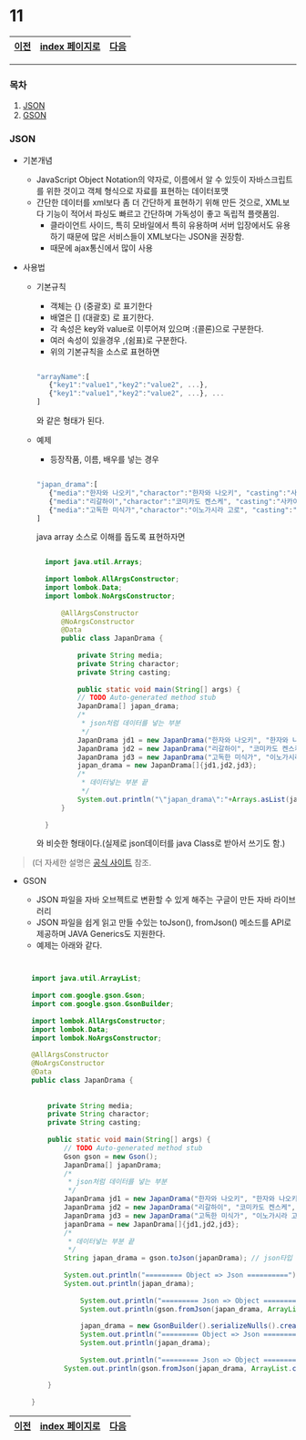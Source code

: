 # 11

[이전](./10.md)|[index 페이지로](./00index.md) |[다음](./12.md)
---|---|---
<hr>

### 목차
1. [JSON](#JSON)
1. [GSON](#GSON)


### JSON

- 기본개념

   + JavaScript Object Notation의 약자로, 이름에서 알 수 있듯이 자바스크립트를 위한 것이고 객체 형식으로 자료를 표현하는 데이터포맷
   + 간단한 데이터를 xml보다 좀 더 간단하게 표현하기 위해 만든 것으로, XML보다 기능이 적어서 파싱도 빠르고 간단하며 가독성이 좋고 독립적 플랫폼임.
     * 클라이언트 사이드, 특히 모바일에서 특히 유용하며 서버 입장에서도 유용하기 때문에 많은 서비스들이 XML보다는 JSON을 권장함.
     * 때문에 ajax통신에서 많이 사용
  
- 사용법    
   
   + 기본규칙
      
      * 객체는 {} (중괄호) 로 표기한다
      * 배열은 [] (대괄호) 로 표기한다.
      * 각 속성은 key와 value로 이루어져 있으며 :(콜론)으로 구분한다.
      * 여러 속성이 있을경우 ,(쉼표)로 구분한다.
      * 위의 기본규칙을 소스로 표현하면 
      
      ```js
      
      "arrayName":[
         {"key1":"value1","key2":"value2", ...},
         {"key1":"value1","key2":"value2", ...}, ...       
      ]
      
      ```
      와 같은 형태가 된다.
      
   + 예제
      
      + 등장작품, 이름, 배우를 넣는 경우
      
      
      ```js
      
      "japan_drama":[
         {"media":"한자와 나오키","charactor":"한자와 나오키", "casting":"사카이 마사토"},
         {"media":"리갈하이","charactor":"코미카도 켄스케", "casting":"사카이 마사토"},
         {"media":"고독한 미식가","charactor":"이노가시라 고로", "casting":"마츠시게 유타카"}
      ]
      
      ```
      
      java array 소스로 이해를 돕도록 표현하자면
      
      ```java
      
		import java.util.Arrays;
		
		import lombok.AllArgsConstructor;
		import lombok.Data;
		import lombok.NoArgsConstructor;
		
			@AllArgsConstructor
			@NoArgsConstructor
			@Data
			public class JapanDrama {
		
				private String media;
				private String charactor;
				private String casting;
				
				public static void main(String[] args) {
				// TODO Auto-generated method stub
				JapanDrama[] japan_drama;
				/*
				 * json처럼 데이터를 넣는 부분
				 */
				JapanDrama jd1 = new JapanDrama("한자와 나오키", "한자와 나오키", "사카이 마사토");
				JapanDrama jd2 = new JapanDrama("리갈하이", "코미카도 켄스케", "사카이 마사토");
				JapanDrama jd3 = new JapanDrama("고독한 미식가", "이노가시라 고로", "마츠시게 유타카");
				japan_drama = new JapanDrama[]{jd1,jd2,jd3};
				/*
				 * 데이터넣는 부분 끝
				 */
				System.out.println("\"japan_drama\":"+Arrays.asList(japan_drama));
			}
	
		}

      ```
      와 비슷한 형태이다.(실제로 json데이터를 java Class로 받아서 쓰기도 함.)
      
>(더 자세한 설명은 [공식 사이트](http://json.org/json-ko.html) 참조.

- GSON 

  + JSON 파일을 자바 오브젝트로 변환할 수 있게 해주는 구글이 만든 자바 라이브러리
  + JSON 파일을 쉽게 읽고 만들 수있는 toJson(), fromJson() 메소드를 API로 제공하며 JAVA Generics도 지원한다.
  + 예제는 아래와 같다.
  
  ```java
  
  
  	import java.util.ArrayList;
	
	import com.google.gson.Gson;
	import com.google.gson.GsonBuilder;
	
	import lombok.AllArgsConstructor;
	import lombok.Data;
	import lombok.NoArgsConstructor;
	
	@AllArgsConstructor
	@NoArgsConstructor
	@Data
	public class JapanDrama {
		
		
		private String media;
		private String charactor;
		private String casting;
		
		public static void main(String[] args) {
			// TODO Auto-generated method stub
			Gson gson = new Gson();
			JapanDrama[] japanDrama;
			/*
			 * json처럼 데이터를 넣는 부분
			 */
			JapanDrama jd1 = new JapanDrama("한자와 나오키", "한자와 나오키", "사카이 마사토");
			JapanDrama jd2 = new JapanDrama("리갈하이", "코미카도 켄스케", "사카이 마사토");
			JapanDrama jd3 = new JapanDrama("고독한 미식가", "이노가시라 고로", "마츠시게 유타카");
			japanDrama = new JapanDrama[]{jd1,jd2,jd3};
			/*
			 * 데이터넣는 부분 끝
			 */
			String japan_drama = gson.toJson(japanDrama); // json타입
			
			System.out.println("========= Object => Json ==========");
			System.out.println(japan_drama);
	
	       		System.out.println("========= Json => Object =========");
	        	System.out.println(gson.fromJson(japan_drama, ArrayList.class));
	        
		        japan_drama = new GsonBuilder().serializeNulls().create().toJson(japanDrama);
		        System.out.println("========= Object => Json =========");
	        	System.out.println(japan_drama);
	 
	        	System.out.println("========= Json => Object =========");
			System.out.println(gson.fromJson(japan_drama, ArrayList.class));
	        
		}
	
	}

  
  ```
  
[이전](./10.md)|[index 페이지로](./00index.md) |[다음](./12.md)
---|---|---
